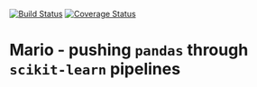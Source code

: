 [![Build Status](https://travis-ci.com/ig248/mario.svg?branch=master)](https://travis-ci.com/ig248/mario)
[![Coverage Status](https://codecov.io/gh/ig248/mario/branch/master/graph/badge.svg)](https://codecov.io/gh/ig248/tabelio)

# Mario - pushing `pandas` through `scikit-learn` pipelines
